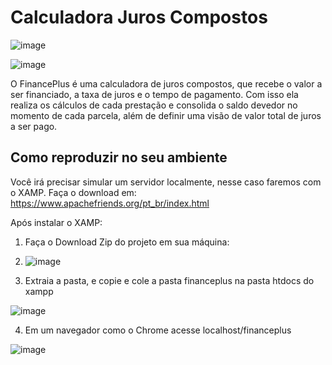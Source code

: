 # Calculadora Juros Compostos

![image](https://user-images.githubusercontent.com/38474570/188252113-440a72ea-4e53-4570-a0de-f681d4bbf70e.png)

![image](https://user-images.githubusercontent.com/38474570/188252107-4898b91f-b371-499a-9968-d42c07b3550b.png)

O FinancePlus é uma calculadora de juros compostos, que recebe o valor a ser financiado, a taxa de juros e o tempo de pagamento. Com isso ela realiza os cálculos de cada
prestação e consolida o saldo devedor no momento de cada parcela, além de definir uma visão de valor total de juros a ser pago.

## Como reproduzir no seu ambiente

Você irá precisar simular um servidor localmente, nesse caso faremos com o XAMP. Faça o download em: https://www.apachefriends.org/pt_br/index.html

Após instalar o XAMP:

1) Faça o Download Zip do projeto em sua máquina: 

2) ![image](https://user-images.githubusercontent.com/38474570/188252265-d833ef78-9a06-4277-bb96-6ac36dcd59c0.png)

3) Extraia a pasta, e copie e cole a pasta financeplus na pasta htdocs do xampp

![image](https://user-images.githubusercontent.com/38474570/188252363-193ef75a-db1a-4fed-9052-521005aa853b.png)

4) Em um navegador como o Chrome acesse localhost/financeplus

![image](https://user-images.githubusercontent.com/38474570/188252357-bca90639-b332-4593-9cb5-d63c9fa0592f.png)
